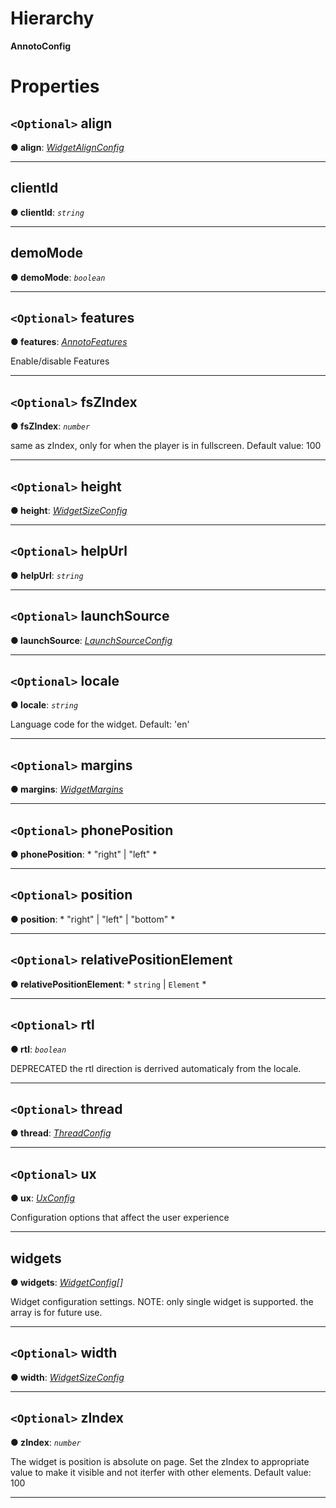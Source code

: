 

# Hierarchy

**AnnotoConfig**

# Properties

<a id="align"></a>

## `<Optional>` align

**● align**: *[WidgetAlignConfig](annotoconfig.widgetalignconfig.md)*

___
<a id="clientid"></a>

##  clientId

**● clientId**: *`string`*

___
<a id="demomode"></a>

##  demoMode

**● demoMode**: *`boolean`*

___
<a id="features"></a>

## `<Optional>` features

**● features**: *[AnnotoFeatures](annotoconfig.annotofeatures.md)*

Enable/disable Features

___
<a id="fszindex"></a>

## `<Optional>` fsZIndex

**● fsZIndex**: *`number`*

same as zIndex, only for when the player is in fullscreen. Default value: 100

___
<a id="height"></a>

## `<Optional>` height

**● height**: *[WidgetSizeConfig](annotoconfig.widgetsizeconfig.md)*

___
<a id="helpurl"></a>

## `<Optional>` helpUrl

**● helpUrl**: *`string`*

___
<a id="launchsource"></a>

## `<Optional>` launchSource

**● launchSource**: *[LaunchSourceConfig](annotoconfig.launchsourceconfig.md)*

___
<a id="locale"></a>

## `<Optional>` locale

**● locale**: *`string`*

Language code for the widget. Default: 'en'

___
<a id="margins"></a>

## `<Optional>` margins

**● margins**: *[WidgetMargins](annotoconfig.widgetmargins.md)*

___
<a id="phoneposition"></a>

## `<Optional>` phonePosition

**● phonePosition**: * "right" &#124; "left"
*

___
<a id="position"></a>

## `<Optional>` position

**● position**: * "right" &#124; "left" &#124; "bottom"
*

___
<a id="relativepositionelement"></a>

## `<Optional>` relativePositionElement

**● relativePositionElement**: * `string` &#124; `Element`
*

___
<a id="rtl"></a>

## `<Optional>` rtl

**● rtl**: *`boolean`*

DEPRECATED the rtl direction is derrived automaticaly from the locale.

___
<a id="thread"></a>

## `<Optional>` thread

**● thread**: *[ThreadConfig](annotoconfig.threadconfig.md)*

___
<a id="ux"></a>

## `<Optional>` ux

**● ux**: *[UxConfig](annotoconfig.uxconfig.md)*

Configuration options that affect the user experience

___
<a id="widgets"></a>

##  widgets

**● widgets**: *[WidgetConfig](annotoconfig.widgetconfig.md)[]*

Widget configuration settings. NOTE: only single widget is supported. the array is for future use.

___
<a id="width"></a>

## `<Optional>` width

**● width**: *[WidgetSizeConfig](annotoconfig.widgetsizeconfig.md)*

___
<a id="zindex"></a>

## `<Optional>` zIndex

**● zIndex**: *`number`*

The widget is position is absolute on page. Set the zIndex to appropriate value to make it visible and not iterfer with other elements. Default value: 100

___

